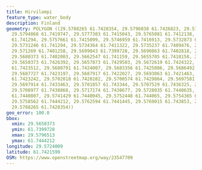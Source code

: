 ```yaml
---
title: Hirvilampi
feature_type: water_body
description: Finland
geometry: POLYGON ((29.5788265 61.7428354, 29.5796038 61.7426823, 29.5796513 61.7422363,
  29.5794868 61.7419747, 29.5777303 61.7415043, 29.5765081 61.7412138, 29.5760797
  61.741294, 29.5757661 61.7415099, 29.5746959 61.7416913, 29.5732873 61.7414503,
  29.5731246 61.741294, 29.5734364 61.7411322, 29.5735237 61.7409476, 29.5731389 61.7405988,
  29.571269 61.7401258, 29.5699043 61.7399728, 29.5690863 61.7402818, 29.5684876 61.7401828,
  29.5680373 61.7402003, 29.5662547 61.741159, 29.5655705 61.7418158, 29.5655943 61.7420602,
  29.5650373 61.7426392, 29.5657873 61.7429503, 29.5672619 61.7424322, 29.5677845
  61.7423512, 29.5680791 61.7424007, 29.5683356 61.7425086, 29.5686492 61.7424951,
  29.5687727 61.7423197, 29.5687917 61.7422027, 29.5693063 61.7421463, 29.5698274
  61.7423242, 29.5702018 61.7428102, 29.5700574 61.7429864, 29.5697581 61.7431686,
  29.5697914 61.7433463, 29.5701857 61.743344, 29.5707529 61.7436325, 29.570678 61.7437093,
  29.5708977 61.7438868, 29.5717174 61.7438677, 29.5728035 61.7440635, 29.5739432
  61.7440807, 29.5741429 61.7440045, 29.5752448 61.744065, 29.5754365 61.7443612,
  29.5758562 61.7444212, 29.5762594 61.7441445, 29.5769015 61.743853, 29.5776631 61.7432234,
  29.5788265 61.7428354))
geo_error: 100.0
bbox:
  xmin: 29.5650373
  ymin: 61.7399728
  xmax: 29.5796513
  ymax: 61.7444212
longitude: 29.5724009
latitude: 61.7421599
OSM: https://www.openstreetmap.org/way/23547709
---
```

